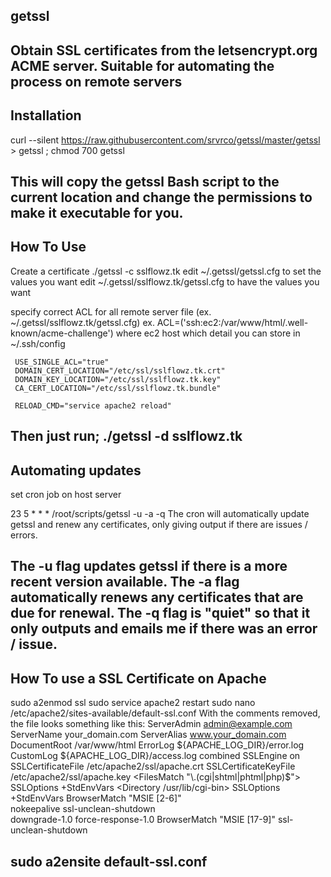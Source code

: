 getssl
---------------------------------------
Obtain SSL certificates from the letsencrypt.org ACME server. Suitable for automating the process on remote servers
-----------------------------------------------------------------------------------------------------


Installation
-----------------------------------------------------------------------------------------------------
curl --silent https://raw.githubusercontent.com/srvrco/getssl/master/getssl > getssl ; chmod 700 getssl

This will copy the getssl Bash script to the current location and change the permissions to make it executable for you.
-----------------------------------------------------------------------------------------------------




How To Use
------------------------------------------------------------------------------------------------------
Create a certificate
  ./getssl -c sslflowz.tk
edit ~/.getssl/getssl.cfg to set the values you want
edit ~/.getssl/sslflowz.tk/getssl.cfg to have the values you want

specify correct ACL for all remote server file (ex. ~/.getssl/sslflowz.tk/getssl.cfg)
ex. ACL=('ssh:ec2:/var/www/html/.well-known/acme-challenge')
         where ec2 host which detail you can store in ~/.ssh/config

     USE_SINGLE_ACL="true"
     DOMAIN_CERT_LOCATION="/etc/ssl/sslflowz.tk.crt"
     DOMAIN_KEY_LOCATION="/etc/ssl/sslflowz.tk.key"
     CA_CERT_LOCATION="/etc/ssl/sslflowz.tk.bundle"

     RELOAD_CMD="service apache2 reload"


Then just run;
  ./getssl -d sslflowz.tk
------------------------------------------------------------------------------------------------------





Automating updates
------------------------------------------------------------------------------------------------------
set cron job on host server

23  5 * * * /root/scripts/getssl -u -a -q
The cron will automatically update getssl and renew any certificates, only giving output if there are issues / errors.

The -u flag updates getssl if there is a more recent version available.
The -a flag automatically renews any certificates that are due for renewal.
The -q flag is "quiet" so that it only outputs and emails me if there was an error / issue.
--------------------------------------------------------------------------------------------------------




How To use a SSL Certificate on Apache
--------------------------------------------------------------------------------------------------------
sudo a2enmod ssl
sudo service apache2 restart
sudo nano /etc/apache2/sites-available/default-ssl.conf
With the comments removed, the file looks something like this:
  <IfModule mod_ssl.c>
      <VirtualHost _default_:443>
          ServerAdmin admin@example.com
          ServerName your_domain.com
          ServerAlias www.your_domain.com
          DocumentRoot /var/www/html
          ErrorLog ${APACHE_LOG_DIR}/error.log
          CustomLog ${APACHE_LOG_DIR}/access.log combined
          SSLEngine on
          SSLCertificateFile /etc/apache2/ssl/apache.crt
          SSLCertificateKeyFile /etc/apache2/ssl/apache.key
          <FilesMatch "\.(cgi|shtml|phtml|php)$">
                          SSLOptions +StdEnvVars
          </FilesMatch>
          <Directory /usr/lib/cgi-bin>
                          SSLOptions +StdEnvVars
          </Directory>
          BrowserMatch "MSIE [2-6]" \
                          nokeepalive ssl-unclean-shutdown \
                          downgrade-1.0 force-response-1.0
          BrowserMatch "MSIE [17-9]" ssl-unclean-shutdown
      </VirtualHost>
   </IfModule>

sudo a2ensite default-ssl.conf
--------------------------------------------------------------------------------------------------------
